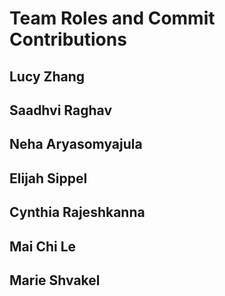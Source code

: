 # Team Roles and Commit Contributions

## Lucy Zhang 

## Saadhvi Raghav

## Neha Aryasomyajula

## Elijah Sippel 

## Cynthia Rajeshkanna 

## Mai Chi Le

## Marie Shvakel
